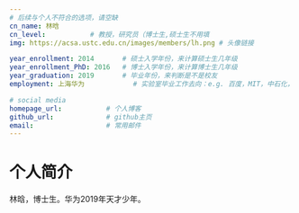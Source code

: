 ```yaml
---
# 后续与个人不符合的选项，请空缺
cn_name: 林晗
cn_level:           # 教授，研究员（博士生,硕士生不用填
img: https://acsa.ustc.edu.cn/images/members/lh.png # 头像链接

year_enrollment: 2014       # 硕士入学年份，来计算硕士生几年级
year_enrollment_PhD: 2016   # 博士入学年份，来计算博士生几年级
year_graduation: 2019       # 毕业年份，来判断是不是校友
employment: 上海华为            # 实验室毕业工作去向：e.g. 百度，MIT，中石化，公务员

# social media
homepage_url:           # 个人博客
github_url:             # github主页
email:                  # 常用邮件
---
```


# 个人简介

林晗，博士生。华为2019年天才少年。

